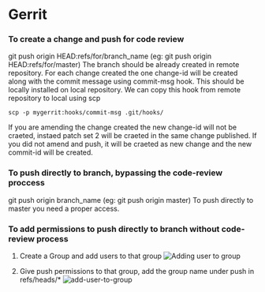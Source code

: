 # Gerrit

### To create a change and push for code review
git push origin HEAD:refs/for/branch_name (eg: git push origin HEAD:refs/for/master) The branch should be already created in remote repository.
For each change created the one change-id will be created along with the commit message using commit-msg hook. This should be locally installed on local repository. We can copy this hook from remote repository to local using scp
```
scp -p mygerrit:hooks/commit-msg .git/hooks/
```
If you are amending the change created the new change-id will not be craeted, instaed patch set 2 will be craeted in the same change published.
If you did not amend and push, it will be craeted as new change and the new commit-id will be created.

### To push directly to branch, bypassing the code-review proccess
git push origin branch_name (eg: git push origin master)
To push directly to master you need a proper access.

### To add permissions to push directly to branch without code-review process
1. Create a Group and add users to that group
![Adding user to group](https://github.com/vigneshsweekaran/notes/blob/master/gerrit/gerrit-adding-users-to-group.PNG)

2. Give push permissions to that group, add the group name under push in refs/heads/*
![add-user-to-group](https://github.com/vigneshsweekaran/notes/blob/master/gerrit/add-permissions-to-group.PNG)

